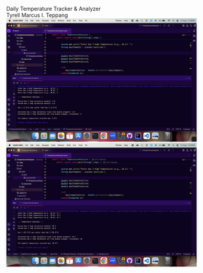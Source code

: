 Daily Temperature Tracker & Analyzer<br>
Tyrell Marcus I. Teppang<br>
<img src="TeppangTempLab.png">
<img src="TeppangTempLab2.png">